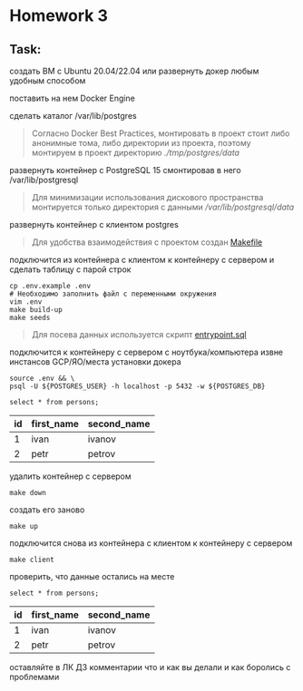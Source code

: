 # Homework 3

## Task:

создать ВМ с Ubuntu 20.04/22.04 или развернуть докер любым удобным способом

поставить на нем Docker Engine

сделать каталог /var/lib/postgres
> Согласно Docker Best Practices, монтировать в проект стоит либо анонимные тома,
> либо директории из проекта, поэтому монтируем в проект директорию _./tmp/postgres/data_

развернуть контейнер с PostgreSQL 15 смонтировав в него /var/lib/postgresql
> Для минимизации использования дискового пространства монтируется только директория с данными
> _/var/lib/postgresql/data_

развернуть контейнер с клиентом postgres
> Для удобства взаимодействия с проектом создан [Makefile](Makefile)

подключится из контейнера с клиентом к контейнеру с сервером и сделать таблицу с парой строк
```shell
cp .env.example .env
# Необходимо заполнить файл с переменными окружения
vim .env
make build-up
make seeds
```
> Для посева данных используется скрипт [entrypoint.sql](initdb/entrypoint.sql)

подключится к контейнеру с сервером с ноутбука/компьютера извне инстансов GCP/ЯО/места установки докера
```shell
source .env && \
psql -U ${POSTGRES_USER} -h localhost -p 5432 -w ${POSTGRES_DB} 
```
```postgresql
select * from persons;
```
| id | first_name | second_name |
|----|------------|-------------|
| 1  | ivan       | ivanov      |
| 2  | petr       | petrov      |

удалить контейнер с сервером
```shell
make down
```

создать его заново
```shell
make up
```

подключится снова из контейнера с клиентом к контейнеру с сервером
```shell
make client
```

проверить, что данные остались на месте
```postgresql
select * from persons;
```
| id | first_name | second_name |
|----|------------|-------------|
| 1  | ivan       | ivanov      |
| 2  | petr       | petrov      |

оставляйте в ЛК ДЗ комментарии что и как вы делали и как боролись с проблемами
